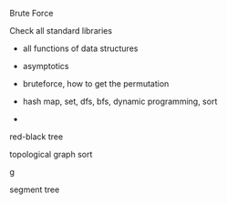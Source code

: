 Brute Force

  

Check all standard libraries

- all functions of data structures

- asymptotics

- bruteforce, how to get the permutation

- hash map, set, dfs, bfs, dynamic programming, sort

-

  

red-black tree

  

topological graph sort

g

segment tree

 